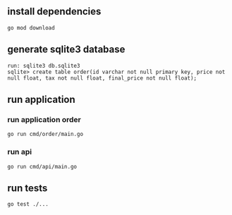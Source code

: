 ## install dependencies
```
go mod download
```

## generate sqlite3 database
```
run: sqlite3 db.sqlite3
sqlite> create table order(id varchar not null primary key, price not null float, tax not null float, final_price not null float);
```
## run application
### run application order
```
go run cmd/order/main.go
```
### run api
```
go run cmd/api/main.go
```

## run tests
```
go test ./...
```